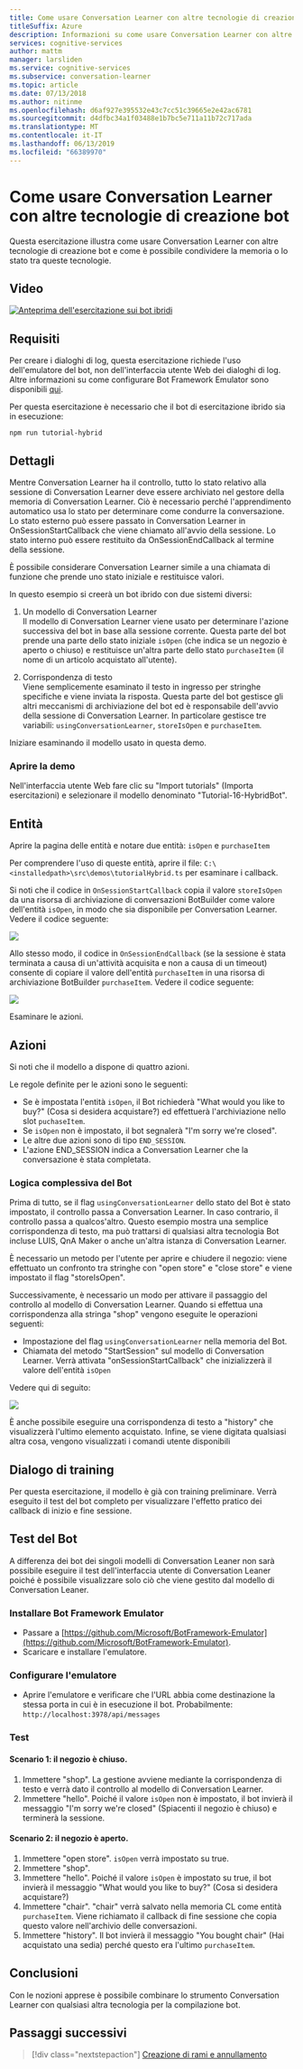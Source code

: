 ```yaml
---
title: Come usare Conversation Learner con altre tecnologie di creazione bot - Servizi cognitivi Microsoft | Microsoft Docs
titleSuffix: Azure
description: Informazioni su come usare Conversation Learner con altre tecnologie di creazione bot.
services: cognitive-services
author: mattm
manager: larsliden
ms.service: cognitive-services
ms.subservice: conversation-learner
ms.topic: article
ms.date: 07/13/2018
ms.author: nitinme
ms.openlocfilehash: d6af927e395532e43c7cc51c39665e2e42ac6781
ms.sourcegitcommit: d4dfbc34a1f03488e1b7bc5e711a11b72c717ada
ms.translationtype: MT
ms.contentlocale: it-IT
ms.lasthandoff: 06/13/2019
ms.locfileid: "66389970"
---
```

# <a name="how-to-use-conversation-learner-with-other-bot-building-technologies"></a>Come usare Conversation Learner con altre tecnologie di creazione bot

Questa esercitazione illustra come usare Conversation Learner con altre tecnologie di creazione bot e come è possibile condividere la memoria o lo stato tra queste tecnologie. 

## <a name="video"></a>Video

[![Anteprima dell'esercitazione sui bot ibridi](https://aka.ms/cl_Tutorial_v3_Hybrid_Applications_Preview)](https://aka.ms/cl_Tutorial_v3_Hybrid_Applications)

## <a name="requirements"></a>Requisiti
Per creare i dialoghi di log, questa esercitazione richiede l'uso dell'emulatore del bot, non dell'interfaccia utente Web dei dialoghi di log. Altre informazioni su come configurare Bot Framework Emulator sono disponibili [qui](https://docs.microsoft.com/azure/bot-service/bot-service-debug-emulator?view=azure-bot-service-4.0). 

Per questa esercitazione è necessario che il bot di esercitazione ibrido sia in esecuzione:

    npm run tutorial-hybrid

## <a name="details"></a>Dettagli

Mentre Conversation Learner ha il controllo, tutto lo stato relativo alla sessione di Conversation Learner deve essere archiviato nel gestore della memoria di Conversation Learner. Ciò è necessario perché l'apprendimento automatico usa lo stato per determinare come condurre la conversazione. Lo stato esterno può essere passato in Conversation Learner in OnSessionStartCallback che viene chiamato all'avvio della sessione. Lo stato interno può essere restituito da OnSessionEndCallback al termine della sessione.

È possibile considerare Conversation Learner simile a una chiamata di funzione che prende uno stato iniziale e restituisce valori.

In questo esempio si creerà un bot ibrido con due sistemi diversi:
1. Un modello di Conversation Learner <br/>
    Il modello di Conversation Learner viene usato per determinare l'azione successiva del bot in base alla sessione corrente. Questa parte del bot prende una parte dello stato iniziale `isOpen` (che indica se un negozio è aperto o chiuso) e restituisce un'altra parte dello stato `purchaseItem` (il nome di un articolo acquistato all'utente).

2. Corrispondenza di testo <br />
    Viene semplicemente esaminato il testo in ingresso per stringhe specifiche e viene inviata la risposta. Questa parte del bot gestisce gli altri meccanismi di archiviazione del bot ed è responsabile dell'avvio della sessione di Conversation Learner. In particolare gestisce tre variabili: `usingConversationLearner`, `storeIsOpen` e `purchaseItem`.

Iniziare esaminando il modello usato in questa demo.

### <a name="open-the-demo"></a>Aprire la demo

Nell'interfaccia utente Web fare clic su "Import tutorials" (Importa esercitazioni) e selezionare il modello denominato "Tutorial-16-HybridBot".

## <a name="entities"></a>Entità

Aprire la pagina delle entità e notare due entità: `isOpen` e `purchaseItem`

Per comprendere l'uso di queste entità, aprire il file: `C:\<installedpath>\src\demos\tutorialHybrid.ts` per esaminare i callback.

Si noti che il codice in `OnSessionStartCallback` copia il valore `storeIsOpen` da una risorsa di archiviazione di conversazioni BotBuilder come valore dell'entità `isOpen`, in modo che sia disponibile per Conversation Learner. Vedere il codice seguente:

![](../media/tutorial17_sessionstart.PNG)

Allo stesso modo, il codice in `OnSessionEndCallback` (se la sessione è stata terminata a causa di un'attività acquisita e non a causa di un timeout) consente di copiare il valore dell'entità `purchaseItem` in una risorsa di archiviazione BotBuilder `purchaseItem`. Vedere il codice seguente:

![](../media/tutorial17_sessionend.PNG)

Esaminare le azioni.

## <a name="actions"></a>Azioni

Si noti che il modello a dispone di quattro azioni.

Le regole definite per le azioni sono le seguenti:

- Se è impostata l'entità `isOpen`, il Bot richiederà "What would you like to buy?" (Cosa si desidera acquistare?) ed effettuerà l'archiviazione nello slot `puchaseItem`.
- Se `isOpen` non è impostato, il bot segnalerà "I'm sorry we're closed".
- Le altre due azioni sono di tipo `END_SESSION`.
- L'azione END_SESSION indica a Conversation Learner che la conversazione è stata completata.

### <a name="overall-bot-logic"></a>Logica complessiva del Bot

Prima di tutto, se il flag `usingConversationLearner` dello stato del Bot è stato impostato, il controllo passa a Conversation Learner. In caso contrario, il controllo passa a qualcos'altro.  Questo esempio mostra una semplice corrispondenza di testo, ma può trattarsi di qualsiasi altra tecnologia Bot incluse LUIS, QnA Maker o anche un'altra istanza di Conversation Learner.

È necessario un metodo per l'utente per aprire e chiudere il negozio: viene effettuato un confronto tra stringhe con "open store" e "close store" e viene impostato il flag "storeIsOpen".

Successivamente, è necessario un modo per attivare il passaggio del controllo al modello di Conversation Learner. Quando si effettua una corrispondenza alla stringa "shop" vengono eseguite le operazioni seguenti:
- Impostazione del flag `usingConversationLearner` nella memoria del Bot.
- Chiamata del metodo "StartSession" sul modello di Conversation Learner.  Verrà attivata "onSessionStartCallback" che inizializzerà il valore dell'entità `isOpen`

Vedere qui di seguito:

![](../media/tutorial17_useConversationLearner.PNG)

È anche possibile eseguire una corrispondenza di testo a "history" che visualizzerà l'ultimo elemento acquistato.
Infine, se viene digitata qualsiasi altra cosa, vengono visualizzati i comandi utente disponibili

## <a name="train-dialog"></a>Dialogo di training

Per questa esercitazione, il modello è già con training preliminare.  Verrà eseguito il test del bot completo per visualizzare l'effetto pratico dei callback di inizio e fine sessione.

## <a name="testing-the-bot"></a>Test del Bot

A differenza dei bot dei singoli modelli di Conversation Leaner non sarà possibile eseguire il test dell'interfaccia utente di Conversation Leaner poiché è possibile visualizzare solo ciò che viene gestito dal modello di Conversation Leaner.

### <a name="install-the-bot-framework-emulator"></a>Installare Bot Framework Emulator

- Passare a [https://github.com/Microsoft/BotFramework-Emulator](https://github.com/Microsoft/BotFramework-Emulator).
- Scaricare e installare l'emulatore.

### <a name="configure-the-emulator"></a>Configurare l'emulatore

- Aprire l'emulatore e verificare che l'URL abbia come destinazione la stessa porta in cui è in esecuzione il bot. Probabilmente: `http://localhost:3978/api/messages`

### <a name="test"></a>Test 

#### <a name="scenario-1-store-is-closed"></a>Scenario 1: il negozio è chiuso.
1. Immettere "shop". La gestione avviene mediante la corrispondenza di testo e verrà dato il controllo al modello di Conversation Learner.
2. Immettere "hello".  Poiché il valore `isOpen` non è impostato, il bot invierà il messaggio "I'm sorry we're closed" (Spiacenti il negozio è chiuso) e terminerà la sessione.

#### <a name="scenario-2-store-is-open"></a>Scenario 2: il negozio è aperto.
1. Immettere "open store".  `isOpen` verrà impostato su true.
1. Immettere "shop".
1. Immettere "hello".  Poiché il valore `isOpen` è impostato su true, il bot invierà il messaggio "What would you like to buy?" (Cosa si desidera acquistare?)
1. Immettere "chair". "chair" verrà salvato nella memoria CL come entità `purchaseItem`. Viene richiamato il callback di fine sessione che copia questo valore nell'archivio delle conversazioni.
1. Immettere "history".  Il bot invierà il messaggio "You bought chair" (Hai acquistato una sedia) perché questo era l'ultimo `purchaseItem`.

## <a name="conclusion"></a>Conclusioni

Con le nozioni apprese è possibile combinare lo strumento Conversation Learner con qualsiasi altra tecnologia per la compilazione bot.

## <a name="next-steps"></a>Passaggi successivi

> [!div class="nextstepaction"]
> [Creazione di rami e annullamento](./17-branch-undo.md)
